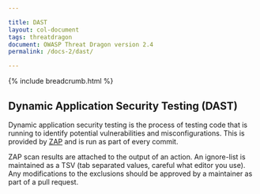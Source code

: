 ```yaml
---

title: DAST
layout: col-document
tags: threatdragon
document: OWASP Threat Dragon version 2.4
permalink: /docs-2/dast/

---
```


{% include breadcrumb.html %}

## Dynamic Application Security Testing (DAST)

Dynamic application security testing is the process of testing code that is running to identify
potential vulnerabilities and misconfigurations.
This is provided by [ZAP](https://www.zaproxy.org/docs/docker/about/) and is run as part of every commit.

ZAP scan results are attached to the output of an action.
An ignore-list is maintained as a TSV (tab separated values, careful what editor you use).
Any modifications to the exclusions should be approved by a maintainer as part of a pull request.
